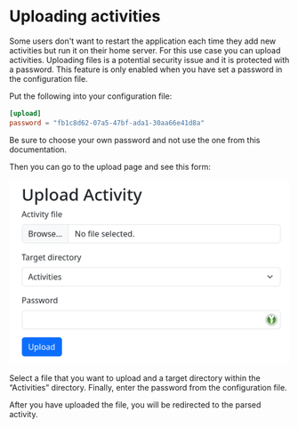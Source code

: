 # Uploading activities

Some users don't want to restart the application each time they add new activities but run it on their home server. For this use case you can upload activities. Uploading files is a potential security issue and it is protected with a password. This feature is only enabled when you have set a password in the configuration file.

Put the following into your configuration file:

```toml
[upload]
password = "fb1c8d62-07a5-47bf-ada1-30aa66e41d8a"
```

Be sure to choose your own password and not use the one from this documentation.

Then you can go to the upload page and see this form:

![upload-form.png](upload-form.png)

Select a file that you want to upload and a target directory within the “Activities” directory. Finally, enter the password from the configuration file.

After you have uploaded the file, you will be redirected to the parsed activity.